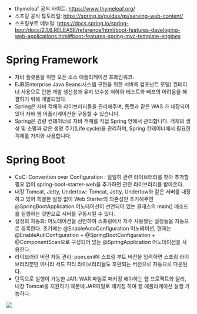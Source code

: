- thymeleaf 공식 사이트: https://www.thymeleaf.org/
- 스프링 공식 튜토리얼: https://spring.io/guides/gs/serving-web-content/
- 스프링부트 메뉴얼: https://docs.spring.io/spring-boot/docs/2.1.6.RELEASE/reference/html/boot-features-developing-web-applications.html#boot-features-spring-mvc-template-engines


# Spring Framework 
- 자바 플랫폼을 위한 오픈 소스 애플리케이션 프레임워크. 
- EJB(Enterprise Java Beans:시스템 구현을 위한 서버측 컴포넌트 모델) 컨테이너 사용으로 인한 개발 생선성과 유지 보수성 저하와 테스트와 배포의 어려움을 해결하기 위해 개발되었다. 
- Spring은 자바 객체와 라이브러리들을 관리해주며, 톰캣과 같은 WAS 가 내장되어 있어 자바 웹 어플리케이션을 구동할 수 있습니다.
- Spring은 경량 컨테이너로 자바 객체를 직접 Spring 안에서 관리합니다. 객체의 생성 및 소멸과 같은 생명 주기(Life cycle)을 관리하며, Spring 컨테이너에서 필요한 객체를 가져와 사용합니다.


# Spring Boot
- CoC: Convention over Configuration : 일일히 관련 라이브러리를 찾아 추가할 필요 없이 spring-boot-starter-web을 추가하면 관련 라이브러리를 받아온다.
- 내장 Tomcat, Jetty, Undertow: Tomcat, Jetty, Undertow와 같은 서버를 내장하고 있어 특별한 설정 없이 Web Starter의 의존성만 추가해주면 @SpringBootApplication 어노테이션이 선언되어 있는 클래스의 main() 메소드를 실행하는 것만으로 서버를 구동시킬 수 있다. 
- 설정의 자동화: 어노테이션을 선언하여 스프링에서 자주 사용했던 설정들을 자동으로 등록한다. 초기에는 @EnableAutoConfiguration 어노테이션, 현재는 @EnableAutiConfiguration + @SpringBootConfiguration + @ComponentScan으로 구성되어 있는 @SpringApplication 어노테이션을 사용한다.
- 라이브러리 버전 자동 관리: pom.xml에 스프링 부트 버전을 입력하면 스프링 라이브러리뿐만 아니라 서드 파티 라이브러리들도 호환되는 버전으로 자동으로 다운된다.
- 단독으로 실행이 가능한 JAR: WAR 파일로 패키징 해야하는 웹 프로젝트와 달리, 내장 Tomcat을 지원하기 때문에 JAR파일로 패키징 하여 웹 애플리케이션 실행 가능하다. 

 
![](http://melonicedlatte.com/assets/images/2021_3Q/spring_architect.png)
